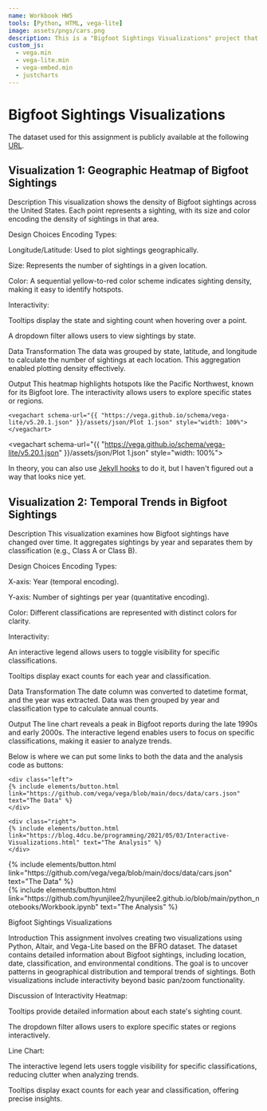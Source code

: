 ```yaml
---
name: Workbook HW5
tools: [Python, HTML, vega-lite]
image: assets/pngs/cars.png
description: This is a "Bigfoot Sightings Visualizations" project that uses vega-lite for interactive viz!
custom_js:
  - vega.min
  - vega-lite.min
  - vega-embed.min
  - justcharts
---
```



# Bigfoot Sightings Visualizations

The dataset used for this assignment is publicly available at the following [URL](https://raw.githubusercontent.com/UIUC-iSchool-DataViz/is445_data/main/bfro_reports_fall2022.csv).

## Visualization 1: Geographic Heatmap of Bigfoot Sightings
Description
This visualization shows the density of Bigfoot sightings across the United States. Each point represents a sighting, with its size and color encoding the density of sightings in that area.

Design Choices
Encoding Types:

Longitude/Latitude: Used to plot sightings geographically.

Size: Represents the number of sightings in a given location.

Color: A sequential yellow-to-red color scheme indicates sighting density, making it easy to identify hotspots.

Interactivity:

Tooltips display the state and sighting count when hovering over a point.

A dropdown filter allows users to view sightings by state.

Data Transformation
The data was grouped by state, latitude, and longitude to calculate the number of sightings at each location. This aggregation enabled plotting density effectively.

Output
This heatmap highlights hotspots like the Pacific Northwest, known for its Bigfoot lore. The interactivity allows users to explore specific states or regions.

```
<vegachart schema-url="{{ "https://vega.github.io/schema/vega-lite/v5.20.1.json" }}/assets/json/Plot 1.json" style="width: 100%"></vegachart>
```

<vegachart schema-url="{{ "https://vega.github.io/schema/vega-lite/v5.20.1.json" }}/assets/json/Plot 1.json" style="width: 100%"></vegachart>

In theory, you can also use [Jekyll hooks](https://jekyllrb.com/docs/plugins/hooks/) to do it, but I haven't figured out a way that looks nice yet.


## Visualization 2: Temporal Trends in Bigfoot Sightings

Description
This visualization examines how Bigfoot sightings have changed over time. It aggregates sightings by year and separates them by classification (e.g., Class A or Class B).

Design Choices
Encoding Types:

X-axis: Year (temporal encoding).

Y-axis: Number of sightings per year (quantitative encoding).

Color: Different classifications are represented with distinct colors for clarity.

Interactivity:

An interactive legend allows users to toggle visibility for specific classifications.

Tooltips display exact counts for each year and classification.

Data Transformation
The date column was converted to datetime format, and the year was extracted. Data was then grouped by year and classification type to calculate annual counts.

Output
The line chart reveals a peak in Bigfoot reports during the late 1990s and early 2000s. The interactive legend enables users to focus on specific classifications, making it easier to analyze trends.


Below is where we can put some links to both the data and the analysis code as buttons:

```
<div class="left">
{% include elements/button.html link="https://github.com/vega/vega/blob/main/docs/data/cars.json" text="The Data" %}
</div>

<div class="right">
{% include elements/button.html link="https://blog.4dcu.be/programming/2021/05/03/Interactive-Visualizations.html" text="The Analysis" %}
</div>
```

<!-- these are written in a combo of html and liquid --> 

<div class="left">
{% include elements/button.html link="https://github.com/vega/vega/blob/main/docs/data/cars.json" text="The Data" %}
</div>

<div class="right">
{% include elements/button.html link="https://github.com/hyunjilee2/hyunjilee2.github.io/blob/main/python_notebooks/Workbook.ipynb" text="The Analysis" %}
</div>

Bigfoot Sightings Visualizations

Introduction
This assignment involves creating two visualizations using Python, Altair, and Vega-Lite based on the BFRO dataset. The dataset contains detailed information about Bigfoot sightings, including location, date, classification, and environmental conditions. The goal is to uncover patterns in geographical distribution and temporal trends of sightings. Both visualizations include interactivity beyond basic pan/zoom functionality.





Discussion of Interactivity
Heatmap:

Tooltips provide detailed information about each state's sighting count.

The dropdown filter allows users to explore specific states or regions interactively.

Line Chart:

The interactive legend lets users toggle visibility for specific classifications, reducing clutter when analyzing trends.

Tooltips display exact counts for each year and classification, offering precise insights.

